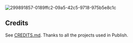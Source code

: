 ![299891857-0189ffc2-09a5-42c5-9718-975b5e8c1c](https://github.com/deskbtm-publish/.github/assets/45007226/155cd5ee-41c3-433a-ba21-5f9e5ed7eba7)

## Credits

See [CREDITS.md](./docs/CREDITS.md). Thanks to all the projects used in Publish.
